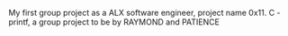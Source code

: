 My first group project as a ALX software engineer, project
 name 0x11. C - printf, 
a group project to be by RAYMOND and PATIENCE
